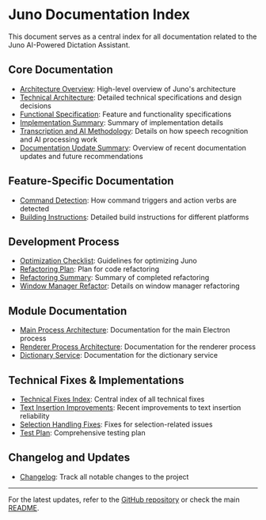 # Juno Documentation Index

This document serves as a central index for all documentation related to the Juno AI-Powered Dictation Assistant.

## Core Documentation

- [Architecture Overview](architecture-overview.md): High-level overview of Juno's architecture
- [Technical Architecture](TechnicalArchitecture.md): Detailed technical specifications and design decisions
- [Functional Specification](FunctionalSpecification.md): Feature and functionality specifications
- [Implementation Summary](ImplementationSummary.md): Summary of implementation details
- [Transcription and AI Methodology](transcription-and-ai-methodology.md): Details on how speech recognition and AI processing work
- [Documentation Update Summary](DOCUMENTATION_UPDATE.md): Overview of recent documentation updates and future recommendations

## Feature-Specific Documentation

- [Command Detection](command-detection.md): How command triggers and action verbs are detected
- [Building Instructions](building.md): Detailed build instructions for different platforms

## Development Process

- [Optimization Checklist](OptimizationChecklist.md): Guidelines for optimizing Juno
- [Refactoring Plan](REFACTORING_PLAN.md): Plan for code refactoring
- [Refactoring Summary](REFACTORING_SUMMARY.md): Summary of completed refactoring
- [Window Manager Refactor](WINDOW_MANAGER_REFACTOR.md): Details on window manager refactoring

## Module Documentation

- [Main Process Architecture](../src/main/README.md): Documentation for the main Electron process
- [Renderer Process Architecture](../src/renderer/README.md): Documentation for the renderer process
- [Dictionary Service](../src/main/services/dictionary/README.md): Documentation for the dictionary service

## Technical Fixes & Implementations

- [Technical Fixes Index](fixes/index.md): Central index of all technical fixes
- [Text Insertion Improvements](fixes/text-insertion-improvements.md): Recent improvements to text insertion reliability
- [Selection Handling Fixes](fixes/selection-fixes.md): Fixes for selection-related issues
- [Test Plan](fixes/test-plan.md): Comprehensive testing plan

## Changelog and Updates

- [Changelog](../CHANGELOG.md): Track all notable changes to the project

---

For the latest updates, refer to the [GitHub repository](https://github.com/ahorihuela/juno) or check the main [README](../README.md). 